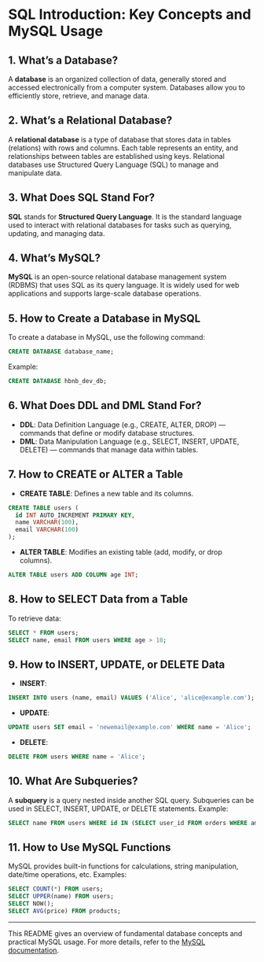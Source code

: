 # SQL Introduction: Key Concepts and MySQL Usage

## 1. What’s a Database?
A **database** is an organized collection of data, generally stored and accessed electronically from a computer system. Databases allow you to efficiently store, retrieve, and manage data.

## 2. What’s a Relational Database?
A **relational database** is a type of database that stores data in tables (relations) with rows and columns. Each table represents an entity, and relationships between tables are established using keys. Relational databases use Structured Query Language (SQL) to manage and manipulate data.

## 3. What Does SQL Stand For?
**SQL** stands for **Structured Query Language**. It is the standard language used to interact with relational databases for tasks such as querying, updating, and managing data.

## 4. What’s MySQL?
**MySQL** is an open-source relational database management system (RDBMS) that uses SQL as its query language. It is widely used for web applications and supports large-scale database operations.

## 5. How to Create a Database in MySQL
To create a database in MySQL, use the following command:
```sql
CREATE DATABASE database_name;
```
Example:
```sql
CREATE DATABASE hbnb_dev_db;
```

## 6. What Does DDL and DML Stand For?
- **DDL**: Data Definition Language (e.g., CREATE, ALTER, DROP) — commands that define or modify database structures.
- **DML**: Data Manipulation Language (e.g., SELECT, INSERT, UPDATE, DELETE) — commands that manage data within tables.

## 7. How to CREATE or ALTER a Table
- **CREATE TABLE**: Defines a new table and its columns.
```sql
CREATE TABLE users (
  id INT AUTO_INCREMENT PRIMARY KEY,
  name VARCHAR(100),
  email VARCHAR(100)
);
```
- **ALTER TABLE**: Modifies an existing table (add, modify, or drop columns).
```sql
ALTER TABLE users ADD COLUMN age INT;
```

## 8. How to SELECT Data from a Table
To retrieve data:
```sql
SELECT * FROM users;
SELECT name, email FROM users WHERE age > 18;
```

## 9. How to INSERT, UPDATE, or DELETE Data
- **INSERT**:
```sql
INSERT INTO users (name, email) VALUES ('Alice', 'alice@example.com');
```
- **UPDATE**:
```sql
UPDATE users SET email = 'newemail@example.com' WHERE name = 'Alice';
```
- **DELETE**:
```sql
DELETE FROM users WHERE name = 'Alice';
```

## 10. What Are Subqueries?
A **subquery** is a query nested inside another SQL query. Subqueries can be used in SELECT, INSERT, UPDATE, or DELETE statements.
Example:
```sql
SELECT name FROM users WHERE id IN (SELECT user_id FROM orders WHERE amount > 100);
```

## 11. How to Use MySQL Functions
MySQL provides built-in functions for calculations, string manipulation, date/time operations, etc.
Examples:
```sql
SELECT COUNT(*) FROM users;
SELECT UPPER(name) FROM users;
SELECT NOW();
SELECT AVG(price) FROM products;
```

---

This README gives an overview of fundamental database concepts and practical MySQL usage. For more details, refer to the [MySQL documentation](https://dev.mysql.com/doc/).
